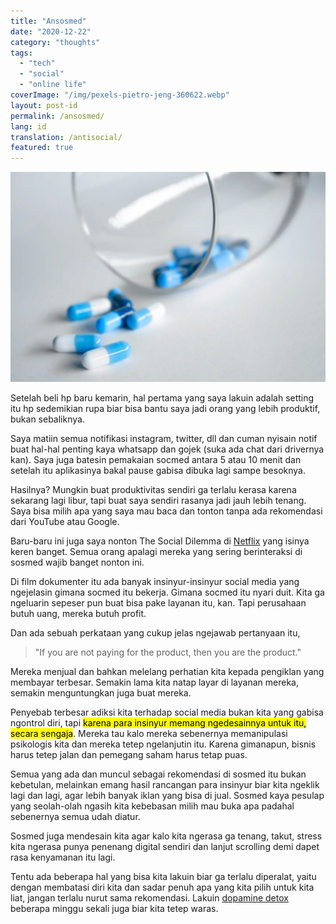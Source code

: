 ```yaml
---
title: "Ansosmed"
date: "2020-12-22"
category: "thoughts"
tags:
  - "tech"
  - "social"
  - "online life"
coverImage: "/img/pexels-pietro-jeng-360622.webp"
layout: post-id
permalink: /ansosmed/
lang: id
translation: /antisocial/
featured: true
---
```


![ansosmed](/img/pexels-pietro-jeng-360622.webp)

Setelah beli hp baru kemarin, hal pertama yang saya lakuin adalah setting itu hp sedemikian rupa biar bisa bantu saya jadi orang yang lebih produktif, bukan sebaliknya.

Saya matiin semua notifikasi instagram, twitter, dll dan cuman nyisain notif buat hal-hal penting kaya whatsapp dan gojek (suka ada chat dari drivernya kan). Saya juga batesin pemakaian socmed antara 5 atau 10 menit dan setelah itu aplikasinya bakal pause gabisa dibuka lagi sampe besoknya.

Hasilnya? Mungkin buat produktivitas sendiri ga terlalu kerasa karena sekarang lagi libur, tapi buat saya sendiri rasanya jadi jauh lebih tenang. Saya bisa milih apa yang saya mau baca dan tonton tanpa ada rekomendasi dari YouTube atau Google.

Baru-baru ini juga saya nonton The Social Dilemma di [Netflix](https://www.netflix.com/title/81254224) yang isinya keren banget. Semua orang apalagi mereka yang sering berinteraksi di sosmed wajib banget nonton ini.

Di film dokumenter itu ada banyak insinyur-insinyur social media yang ngejelasin gimana socmed itu bekerja. Gimana socmed itu nyari duit. Kita ga ngeluarin sepeser pun buat bisa pake layanan itu, kan. Tapi perusahaan butuh uang, mereka butuh profit.

Dan ada sebuah perkataan yang cukup jelas ngejawab pertanyaan itu,

> "If you are not paying for the product, then you are the product."

Mereka menjual dan bahkan melelang perhatian kita kepada pengiklan yang membayar terbesar. Semakin lama kita natap layar di layanan mereka, semakin menguntungkan juga buat mereka.

Penyebab terbesar adiksi kita terhadap social media bukan kita yang gabisa ngontrol diri, tapi <mark>karena para insinyur memang ngedesainnya untuk itu, secara sengaja</mark>. Mereka tau kalo mereka sebenernya memanipulasi psikologis kita dan mereka tetep ngelanjutin itu. Karena gimanapun, bisnis harus tetep jalan dan pemegang saham harus tetap puas.

Semua yang ada dan muncul sebagai rekomendasi di sosmed itu bukan kebetulan, melainkan emang hasil rancangan para insinyur biar kita ngeklik lagi dan lagi, agar lebih banyak iklan yang bisa di jual. Sosmed kaya pesulap yang seolah-olah ngasih kita kebebasan milih mau buka apa padahal sebenernya semua udah diatur.

Sosmed juga mendesain kita agar kalo kita ngerasa ga tenang, takut, stress kita ngerasa punya penenang digital sendiri dan lanjut scrolling demi dapet rasa kenyamanan itu lagi.

Tentu ada beberapa hal yang bisa kita lakuin biar ga terlalu diperalat, yaitu dengan membatasi diri kita dan sadar penuh apa yang kita pilih untuk kita liat, jangan terlalu nurut sama rekomendasi. Lakuin [dopamine detox](/dopamin/) beberapa minggu sekali juga biar kita tetep waras.
